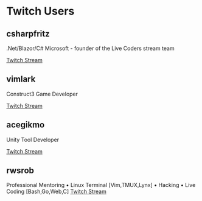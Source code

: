# Twitch Users

## csharpfritz 
.Net/Blazor/C# Microsoft - founder of the Live Coders stream team 

[Twitch Stream](https://www.twitch.tv/csharpfritz)

## vimlark
Construct3 Game Developer

[Twitch Stream](https://www.twitch.tv/vimlark)

## acegikmo
Unity Tool Developer

[Twitch Stream](https://www.twitch.tv/acegikmo)

## rwsrob
Professional Mentoring • Linux Terminal [Vim,TMUX,Lynx] • Hacking • Live Coding [Bash,Go,Web,C] [Twitch Stream](https://www.twitch.tv/rwxrob)
